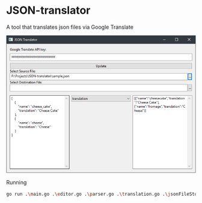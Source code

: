 # JSON-translator

A tool that translates json files via Google Translate


![Screenshot](docs/images/screenshot.png)

Running 

```sh
go run .\main.go .\editor.go .\parser.go .\translation.go .\jsonFileStore.go
```